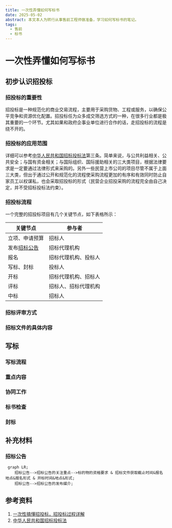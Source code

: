 ```yaml
---
title: 一次性弄懂如何写标书
date: 2025-05-02
abstract: 本文本人为转行从事售前工程师做准备，学习如何写标书的笔记。
tags:
  - 售前
  - 标书
---
```


# 一次性弄懂如何写标书

## 初步认识招投标

### 招投标的重要性

招投标是一种规范化的商业交易流程，主要用于采购货物、工程或服务，以确保公平竞争和资源优化配置。招投标任为众多成交筛选方式的一种，在很多行业都是极其重要的一个环节。尤其如果和政府企事业单位进行合作的话，走招投标的流程是绕不开的。

### 招投标的应用范围

详细可以参考[中华人民共和国招标投标法][中华人民共和国招标投标法]第三条。简单来说，与公共利益相关、公共安全；与国有资金相关；与国际组织、国际援助相关的三大类项目，根据法律要求是一定要通过法律形式来采购的。另外一些民营上市公司的项目尽管不属于上面三大类，但出于通过公开和规范化的流程使采购流程更加的有序和有效同时防止自家员工以权谋私，也会采取招投标的形式（民营企业招投采购的流程完全由自己决定，并不受招标投标法约束）。

### 招投标流程

一个完整的招投标项目有几个关键节点，如下表格所示：

| 关键节点                             | 参与者               |
| ------------------------------------ | -------------------- |
| 立项、申请预算                       | 招标人               |
| 发布<a href="#招标公告">招标公告</a> | 招标代理机构         |
| 报名                                 | 招标代理机构、投标人 |
| 写标、封标                           | 投标人               |
| 开标                                 | 招标代理机构、招标人 |
| 评标                                 | 招标人、招标代理机构 |
| 中标                                 | 招标人               |

### 招标评审方式

### 招标文件的具体内容

## 写标

### 写标流程

### 重点内容

### 协同工作

### 标书检查

### 封标

## 补充材料

### <a id="招标公告"></a>招标公告

```mermaid
 graph LR;
    招标公告-->招标公告的关注重点-->标的物的资格要求 & 招标文件获取截止时间&报名地点&报名形式 & 开标时间&地点&形式;
    招标公告-->招标公告的发布媒介;

```



## 参考资料

1. [一次性搞懂招投标，招投标过程详解][一次性搞懂招投标，招投标过程详解]
2. [中华人民共和国招标投标法][中华人民共和国招标投标法]

[一次性搞懂招投标，招投标过程详解]:https://www.bilibili.com/video/BV19Y4y147dP
[中华人民共和国招标投标法]: https://baike.baidu.com/item/%E4%B8%AD%E5%8D%8E%E4%BA%BA%E6%B0%91%E5%85%B1%E5%92%8C%E5%9B%BD%E6%8B%9B%E6%A0%87%E6%8A%95%E6%A0%87%E6%B3%95/5027177#2-2


